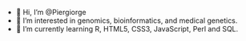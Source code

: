 - 👋 Hi, I’m @Piergiorge
- 👀 I’m interested in genomics, bioinformatics, and medical genetics.
- 🌱 I’m currently learning R, HTML5, CSS3, JavaScript, Perl and SQL.

<!---
Piergiorge/Piergiorge is a ✨ special ✨ repository because its `README.md` (this file) appears on your GitHub profile.
You can click the Preview link to take a look at your changes.
--->
